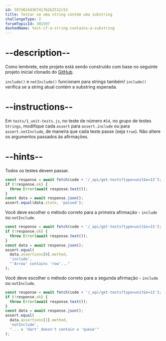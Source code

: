 ```yaml
---
id: 587d824d367417b2b2512c53
title: Testar se uma string contém uma substring
challengeType: 2
forumTopicId: 301597
dashedName: test-if-a-string-contains-a-substring
---
```


# --description--

Como lembrete, este projeto está sendo construído com base no seguinte projeto inicial clonado do <a href="https://github.com/freeCodeCamp/boilerplate-mochachai/" target="_blank" rel="noopener noreferrer nofollow">GitHub</a>.

`include()` e `notInclude()` funcionam para strings também! `include()` verifica se a string atual contém a substring esperada.

# --instructions--

Em `tests/1_unit-tests.js`, no teste de número `#14`, no grupo de testes `Strings`, modifique cada `assert` para `assert.include` ou para `assert.notInclude`, de maneira que cada teste passe (seja `true`). Não altere os argumentos passados às afirmações.

# --hints--

Todos os testes devem passar.

```js
const response = await fetch(code + '/_api/get-tests?type=unit&n=13');
if (!response.ok) {
  throw Error(await response.text());
}
const data = await response.json();
assert.equal(data.state, 'passed');
```

Você deve escolher o método correto para a primeira afirmação - `include` ou `notInclude`.

```js
const response = await fetch(code + '/_api/get-tests?type=unit&n=13');
if (!response.ok) {
  throw Error(await response.text());
}
const data = await response.json();
assert.equal(
  data.assertions[0].method,
  'include',
  "'Arrow' contains 'row'..."
);
```

Você deve escolher o método correto para a segunda afirmação - `include` ou `notInclude`.

```js
const response = await fetch(code + '/_api/get-tests?type=unit&n=13');
if (!response.ok) {
  throw Error(await response.text());
}
const data = await response.json();
assert.equal(
  data.assertions[1].method,
  'notInclude',
  "... a 'dart' doesn't contain a 'queue'"
);
```


